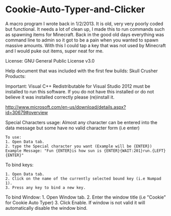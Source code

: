 # Cookie-Auto-Typer-and-Clicker
A macro program I wrote back in 1/2/2013. It is old, very very poorly coded but functional. It needs a lot of clean up, I made this to run commands such as spawning items for Minecraft. Back in the good old days everything was command line to admin so it got to be a pain when you wanted to spawn massive amounts. With this I could tap a key that was not used by Minecraft and I would puke out items, super neat for me. 



License: GNU General Public License v3.0



Help document that was included with the first few builds:
Skull Crusher Products:

Important: Visual C++ Redistributable for Visual Studio 2012 must be installed to run this software. If you do not have this installed or do not believe it was installed correctly please (re)install it.

http://www.microsoft.com/en-us/download/details.aspx?id=30679#overview

Special Characters usage:
	Almost any character can be entered into the data message but some have no valid character form (i.e enter)
	
	To use:
	1. Open Data tab.
	2. type the Special character you want (Example will be {ENTER})
	Example Message: "Fun {ENTER}is how sun is {ENTER}{WAIT:201}run.{LEFT}{ENTER}"

To bind keys:

	1. Open Data tab.
	2. Click on the name of the currently selected bound key (i.e Numpad 1).
	3. Press any key to bind a new key.

To bind Window:
	1. Open Window tab.
	2. Enter the window title (i.e "Cookie" for Cookie Auto Typer)
	3. Click Enable. If window is not valid it will automatically disable the window bind. 
	
